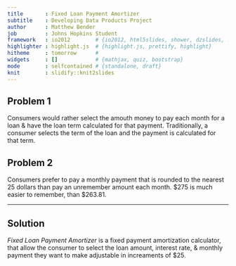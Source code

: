 ```yaml
---
title       : Fixed Loan Payment Amortizer
subtitle    : Developing Data Products Project
author      : Matthew Bender
job         : Johns Hopkins Student
framework   : io2012        # {io2012, html5slides, shower, dzslides, ...}
highlighter : highlight.js  # {highlight.js, prettify, highlight}
hitheme     : tomorrow      #
widgets     : []            # {mathjax, quiz, bootstrap}
mode        : selfcontained # {standalone, draft}
knit        : slidify::knit2slides
---
```


## Problem 1

Consumers would rather select the amouth money to pay each month for a loan & 
have the loan term calculated for that payment. Traditionally, a consumer 
selects the term of the loan and the payment is calculated for that term. 

## Problem 2

Consumers prefer to pay a monthly payment that is rounded to the nearest 25
dollars than pay an unremember amount each month. $275 is much easier to 
remember, than $263.81.

---

## Solution

_Fixed Loan Payment Amortizer_ is a fixed payment amortization calculator, that
allow the consumer to select the loan amount, interest rate, & monthly payment 
they want to make adjustable in increaments of $25.
